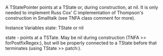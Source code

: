 A TStatePointer points at a TState or, during construction, at nil. It is only needed to implement Russ Cox' C implementation of Thompson's construction in Smalltalk (see TNFA class comment for more).

Instance Variables
	state:		TState or nil

state
	- points at a TSTate. May be nil during construction (TNFA >> forPostfixRegex:), but will be properly connected to a TState before that terminates (using TState >> patch:).
